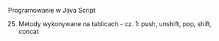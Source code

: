 Programowanie w Java Script

25. Metody wykonywane na tablicach - cz. 1: push, unshift, pop, shift, concat
